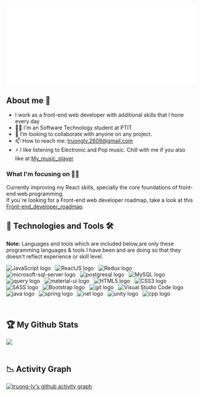 <!-- truong-lv -->
<a href="#" target="_blank">
  <img src="svg/truong-lv.svg" width="1200" alt="truong-lv_profile" />
</a>

## About me 👋

- I work as a front-end web developer with additional skills that I hone every day
- 👨‍🎓 I'm an Software Technology student at PTIT
- 👯 I’m looking to collaborate with anyone on any project.
- 📫 How to reach me: truonglv.2609@gmail.com[](mailto:truonglv.2609@gmail.com)
- ⚡ I like listening to Electronic and Pop music. Chill with me if you also like at [My_music_player](https://truong-lv.github.io/player-music/)
### What I'm focusing on 👨‍💻

Currently improving my React skills, specially the core foundations of front-end web programming.<br />
If you´re looking for a Front-end web developer roadmap, take a look at this [Front-end_developer_roadmap](https://roadmap.sh/frontend).


## 🧰 Technologies and Tools 🛠
<!-- https://simpleicons.org/ -->
<b>Note:</b> Languages and tools which are included below,are only these programming languages & tools I have been and are doing so that they doesn't reflect experience or skill level.

<span><img src="https://img.shields.io/badge/JavaScript-282C34?logo=javascript&logoColor=F7DF1E" alt="JavaScript logo" title="JavaScript" height="25" /></span>
&nbsp;
<span><img src="https://img.shields.io/badge/ReactJS-282C34?logo=react&logoColor=61DAFB" alt="ReactJS logo" title="ReactJS" height="25" /></span>
&nbsp;
<span><img src="https://img.shields.io/badge/Redux-282C34?logo=redux&logoColor=764ABC" alt="Redux logo" title="Redux" height="25" /></span>
&nbsp;
<span><img src="https://img.shields.io/badge/Microsoft_SQL_Server-282C34?logo=microsoft-sql-server&logoColor=white" alt="microsoft-sql-server logo" title="microsoft-sql-server" height="25" /></span>
&nbsp;
<span><img src="https://img.shields.io/badge/PostgreSQL-282C34?logo=postgresql&logoColor=blue" alt="postgresql logo" title="postgresql" height="25" /></span>
&nbsp; 
<span><img src="https://img.shields.io/badge/MySQL-282C34?logo=mySql&logoColor=blue" alt="MySQL logo" title="MySQL" height="25" /></span>
&nbsp;
<span><img src="https://img.shields.io/badge/jQuery-282C34?logo=jquery&logoColor=white" alt="jquery logo" title="jquery" height="25" /></span>
&nbsp;
<span><img src="https://img.shields.io/badge/Material--UI-282C34?logo=material-ui&logoColor=white" alt="material-ui logo" title="material-ui" height="25" /></span>
&nbsp;
<span><img src="https://img.shields.io/badge/HTML5-282C34?logo=html5&logoColor=E34F26" alt="HTML5 logo" title="HTML5" height="25" /></span>
&nbsp;
<span><img src="https://img.shields.io/badge/CSS3-282C34?logo=css3&logoColor=1572B6" alt="CSS3 logo" title="CSS3" height="25" /></span>
&nbsp;
<span><img src="https://img.shields.io/badge/Sass-282C34?logo=sass&logoColor=CC6699" alt="SASS logo" title="SASS" height="25" /></span>
&nbsp;
<span><img src="https://img.shields.io/badge/Bootstrap-282C34?logo=bootstrap&logoColor=7952B3" alt="Bootstrap logo" title="Bootstrap" height="25" /></span>
&nbsp;
<span><img src="https://img.shields.io/badge/git-282C34?logo=git&logoColor=F05032" alt="git logo" title="git" height="25" /></span>
&nbsp;
<span><img src="https://img.shields.io/badge/VS%20Code-282C34?logo=visual-studio-code&logoColor=007ACC" alt="Visual Studio Code logo" title="Visual Studio Code" height="25" /></span>
<span><img src="https://img.shields.io/badge/Java-282C34?&logo=java&logoColor=white" alt="java logo" title="java" height="25" /></span>
&nbsp;
<span><img src="https://img.shields.io/badge/Spring-282C34?logo=spring&logoColor=green" alt="spring logo" title="spring" height="25" /></span>
&nbsp;
<span><img src="https://img.shields.io/badge/C%23-282C34?logo=c-sharp&logoColor=white" alt="net logo" title="net" height="25" /></span>
&nbsp;
<span><img src="https://img.shields.io/badge/Unity-282C34?logo=unity&logoColor=white" alt="unity logo" title="unity" height="25" /></span>
&nbsp;
<span><img src="https://img.shields.io/badge/C%2B%2B-282C34?logo=c%2B%2B&logoColor=white" alt="cpp logo" title="cpp" height="25" /></span>
&nbsp;


<br>

## :trophy: My Github Stats
<div>
<a href="https://github-readme-stats.vercel.app/api?username=truong-lv&theme=tokyonight">
  <img src="https://github-readme-stats.vercel.app/api?username=truong-lv&count_private=true&show_icons=true&theme=tokyonight" />
</a>
<!-- <a href="https://github-readme-stats.vercel.app/api/top-langs/?username=truong-lv&hide=php&theme=tokyonight">
  <img align="left" src="https://github-readme-stats.vercel.app/api/top-langs/?username=truong-lv&hide=php&theme=tokyonight" />
</a> -->
</div>
<br/>

## 📉 Activity Graph

  [![truong-lv's github activity graph](https://activity-graph.herokuapp.com/graph?username=truong-lv&theme=react-dark	)](https://github.com/ashutosh00710/github-readme-activity-graph)


<!-- Get Visitors and Followers count
![](https://visitor-badge.laobi.icu/badge?page_id=truong-lv)
[![Github](https://img.shields.io/github/followers/truong-lv?label=Follow&style=social)](https://github.com/truong-lv) -->

